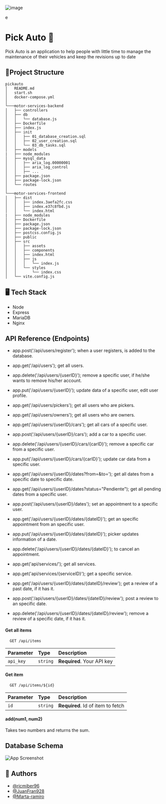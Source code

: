 
![image](https://drive.google.com/uc?export=view&id=1i8OzH4Ip6_4Csz6jgZcKed6TzSmV7l9E)

e
# Pick Auto 🚗

Pick Auto is an application to help people with little time to manage the maintenance of their vehicles and keep the revisions up to date


## 📁Project Structure
```
pickauto
│   README.md
│   start.sh
│   docker-compose.yml    
│
└───motor-services-backend
│   ├── controllers
│   ├── db
│   │   └── database.js
│   ├── Dockerfile
│   ├── index.js
│   ├── init
│   │   ├── 01_database_creation.sql
│   │   ├── 02_user_creation.sql
│   │   └── 03_db_tasks.sql
│   ├── models
|   ├── node_modules
│   ├── mysql_data
│   │   ├── aria_log.00000001
│   │   ├── aria_log_control
│   │   ├── ...
│   ├── package.json
│   ├── package-lock.json
│   └── routes
│   
└───motor-services-frontend
│   ├── dist
│   │   ├── index.3aefa2fc.css
│   │   ├── index.e37c8fbd.js
│   │   └── index.html
|   ├── node_modules
│   ├── Dockerfile
│   ├── package.json
│   ├── package-lock.json
│   ├── postcss.config.js
│   ├── public
│   ├── src
│   │   ├── assets
│   │   ├── components
│   │   ├── index.html
│   │   ├── js
│   │   │   └── index.js
│   │   └── styles
│   │       └── index.css
│   └── vite.config.js
```
## 🖥️ Tech Stack

* Node
* Express
* MariaDB
* Nginx



## API Reference (Endpoints)

* app.post('/api/users/register'); when a user registers, is added to the database.
* app.get('/api/users'); get all users.
* app.delete('/api/users/{userID}'); remove a specific user, if he/she wants to remove his/her account.
* app.put('/api/users/{userID}'); update data of a specific user, edit user profile.

* app.get('/api/users/pickers'); get all users who are pickers.
* app.get('/api/users/owners'); get all users who are owners.


* app.get('/api/users/{userID}/cars'); get all cars of a specific user.
* app.post('/api/users/{userID}/cars'); add a car to a specific user.
* app.delete('/api/users/{userID}/cars/{carID}'); remove a specific car from a specific user.
* app.put('/api/users/{userID}/cars/{carID}'); update car data from a specific user.
* app.get('/api/users/{userID}/dates?from=&to='); get all dates from a specific date to specific date.
* app.get('/api/users/{userID}/dates?status="Pendiente"); get all pending dates from a specific user.

* app.post('/api/users/{userID}/dates'); set an appointment to a specific user.
* app.get('/api/users/{userID}/dates/{dateID}'); get an specific appointment from an specific user.
* app.put('/api/users/{userID}/dates/{dateID}'); picker updates information of a date. 
* app.delete('/api/users/{userID}/dates/{dateID}'); to cancel an appointment.


* app.get('api/services/'); get all services.
* app.get('api/services/{serviceID}'); get a specific service.


* app.get('/api/users/{userID}/dates/{dateID}/review'); get a review of a past date, if it has it.
* app.post('/api/users/{userID}/dates/{dateID}/review'); post a review to an specific date.
* app.delete('/api/users/{userID}/dates/{dateID}/review'); remove a review of a specific date, if it has it.

#### Get all items

```http
  GET /api/items
```

| Parameter | Type     | Description                |
| :-------- | :------- | :------------------------- |
| `api_key` | `string` | **Required**. Your API key |

#### Get item

```http
  GET /api/items/${id}
```

| Parameter | Type     | Description                       |
| :-------- | :------- | :-------------------------------- |
| `id`      | `string` | **Required**. Id of item to fetch |

#### add(num1, num2)

Takes two numbers and returns the sum.


## Database Schema

![App Screenshot](https://via.placeholder.com/468x300?text=App+Screenshot+Here)


## 👥 Authors

- [@ricmiber96](https://github.com/ricmiber96)
- [@JuanFran928](https://github.com/JuanFran928)
- [@Marta-ramiro](https://github.com/Marta-ramiro)

